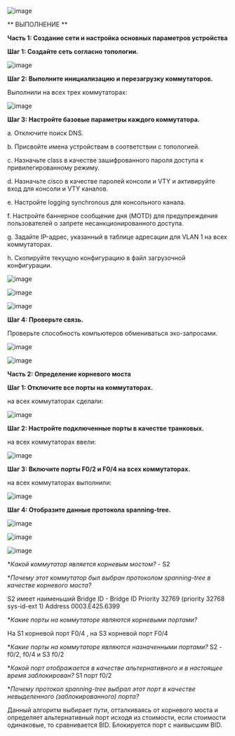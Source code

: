 ![image](https://github.com/user-attachments/assets/0ba072f6-7680-42c6-b036-7f5cf6389934)

** ВЫПОЛНЕНИЕ **

**Часть 1:	Создание сети и настройка основных параметров устройства**

**Шаг 1:	Создайте сеть согласно топологии.**

![image](https://github.com/user-attachments/assets/f1a405fa-4624-4187-86b0-b94066800808)

**Шаг 2:	Выполните инициализацию и перезагрузку коммутаторов.**

Выполнили на всех трех коммутаторах:

![image](https://github.com/user-attachments/assets/f7f9b776-8eb8-479e-b068-7b68f6e460f5)

**Шаг 3:	Настройте базовые параметры каждого коммутатора.**

a.	Отключите поиск DNS.

b.	Присвойте имена устройствам в соответствии с топологией.

c.	Назначьте class в качестве зашифрованного пароля доступа к привилегированному режиму.

d.	Назначьте cisco в качестве паролей консоли и VTY и активируйте вход для консоли и VTY каналов.

e.	Настройте logging synchronous для консольного канала.

f.	Настройте баннерное сообщение дня (MOTD) для предупреждения пользователей о запрете несанкционированного доступа.

g.	Задайте IP-адрес, указанный в таблице адресации для VLAN 1 на всех коммутаторах.

h.	Скопируйте текущую конфигурацию в файл загрузочной конфигурации.

![image](https://github.com/user-attachments/assets/084cf199-8023-4f66-b411-eceabcefde6f)

![image](https://github.com/user-attachments/assets/d3445c2d-4380-44bd-bdda-9609e24e30e4)

![image](https://github.com/user-attachments/assets/d29bc5ba-d921-4f30-a8c5-6235baf0dd43)

**Шаг 4:	Проверьте связь.**

Проверьте способность компьютеров обмениваться эхо-запросами.

![image](https://github.com/user-attachments/assets/1c93883a-625d-452a-9a98-a29c65f316b0)

![image](https://github.com/user-attachments/assets/102dd111-a87e-4eaf-b63d-98fa8e810187)

**Часть 2:	Определение корневого моста**

**Шаг 1:	Отключите все порты на коммутаторах.**

на всех коммутаторах сделали:

![image](https://github.com/user-attachments/assets/6d30b1b3-8268-4a89-8b72-fefe4faf16e9)

**Шаг 2:	Настройте подключенные порты в качестве транковых.**

на всех коммутаторах ввели:

![image](https://github.com/user-attachments/assets/ee478f29-6559-4228-ba7a-cc4c1f35da66)

**Шаг 3:	Включите порты F0/2 и F0/4 на всех коммутаторах.**

на всех коммутаторах выполнили:

![image](https://github.com/user-attachments/assets/d1b64568-6b8d-49d0-83af-905aaaba959a)

**Шаг 4:	Отобразите данные протокола spanning-tree.**

![image](https://github.com/user-attachments/assets/e0ba46a2-624a-4cf8-8da1-91b8775ebbab)

![image](https://github.com/user-attachments/assets/71cb0327-1222-4407-81e8-9554924b1893)

![image](https://github.com/user-attachments/assets/c170df29-b686-429b-b905-fdac357359e8)

**Какой коммутатор является корневым мостом?* - S2

**Почему этот коммутатор был выбран протоколом spanning-tree в качестве корневого моста?*

S2 имеет наименьший Bridge ID - Bridge ID  Priority    32769  (priority 32768 sys-id-ext 1)
                                Address     0003.E425.6399

**Какие порты на коммутаторе являются корневыми портами?* 

На S1 корневой порт F0/4 , на  S3 корневой порт F0/4 

**Какие порты на коммутаторе являются назначенными портами?* S2 - f0/2, f0/4 и S3 f0/2

**Какой порт отображается в качестве альтернативного и в настоящее время заблокирован?* S1 порт f0/2

**Почему протокол spanning-tree выбрал этот порт в качестве невыделенного (заблокированного) порта?*

Данный алгоритм выбирает пути, отталкиваясь от корневого моста и определяет альтернативный порт исходя из стоимости, если стоимости одинаковые, то сравнивается BID. Блокируется порт с наивысшим BID.





